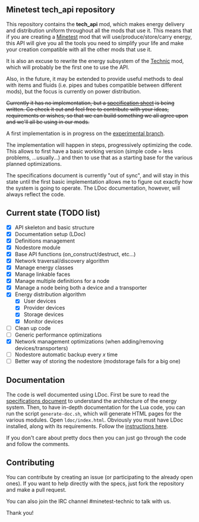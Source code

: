 Minetest **tech_api** repository
----------------------------

This repository contains the **tech_api** mod, which makes energy delivery and
distribution uniform throughout all the mods that use it. This means that if you
are creating a [Minetest](http://www.minetest.net/) mod that will
use/produce/store/carry energy, this API will give you all the tools you need to
simplify your life and make your creation compatible with all the other mods
that use it.

It is also an excuse to rewrite the energy subsystem of the
[Technic](https://github.com/minetest-mods/technic) mod, which will probably be
the first one to use the API.

Also, in the future, it may be extended to provide useful methods to deal with
items and fluids (i.e. pipes and tubes compatible between different mods), but
the focus is currently on power distribution.

~~Currently it has no implementation, but a [specification sheet](/docs/specifications.md)
is being written. Go check it out and feel free to contribute with your ideas,
requirements or wishes, so that we can build something we all agree upon and
we'll all be using in our mods.~~

A first implementation is in progress on the
[experimental branch](https://github.com/gdelazzari/tech_api/tree/experimental).

The implementation will happen in steps, progressively optimizing the code.
This allows to first have a basic working version (simple code = less problems,
...usually...) and then to use that as a starting base for the various
planned optimizations.

The specifications document is currently "out of sync", and will stay in this
state until the first basic implementation allows me to figure out exactly how
the system is going to operate. The LDoc documentation, however, will always
reflect the code.

## Current state (TODO list)
+ [x] API skeleton and basic structure
+ [x] Documentation setup (LDoc)
+ [x] Definitions management
+ [x] Nodestore module
+ [x] Base API functions (on_construct/destruct, etc...)
+ [x] Network traversal/discovery algorithm
+ [x] Manage energy classes
+ [x] Manage linkable faces
+ [x] Manage multiple definitions for a node
+ [x] Manage a node being both a device and a transporter
+ [x] Energy distribution algorithm
  + [x] User devices
  + [x] Provider devices
  + [x] Storage devices
  + [x] Monitor devices
+ [ ] Clean up code
+ [ ] Generic performance optimizations
+ [x] Network management optimizations (when adding/removing devices/transporters)
+ [ ] Nodestore automatic backup every *x* time
+ [ ] Better way of storing the nodestore (modstorage fails for a big one)

## Documentation

The code is well documented using LDoc. First be sure to read the
[specifications document](/docs/specifications.md) to understand the architecture
of the energy system. Then, to have in-depth documentation for the Lua code, you
can run the script `generate-doc.sh`, which will generate HTML pages for the
various modules. Open `ldoc/index.html`. Obviously you must have LDoc installed,
along with its requirements. Follow the
[instructions here](https://github.com/stevedonovan/LDoc).

If you don't care about pretty docs then you can just go through the code and
follow the comments.

## Contributing

You can contribute by creating an issue (or participating to the already open
ones). If you want to help directly with the specs, just fork the repository
and make a pull request.

You can also join the IRC channel #minetest-technic to talk with us.

Thank you!
